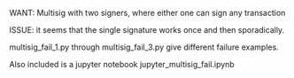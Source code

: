 WANT:
Multisig with two signers, where either one can sign any transaction


ISSUE: it seems that the single signature works once and then sporadically.


multisig_fail_1.py through multisig_fail_3.py give different failure examples.

Also included is a jupyter notebook jupyter_multisig_fail.ipynb